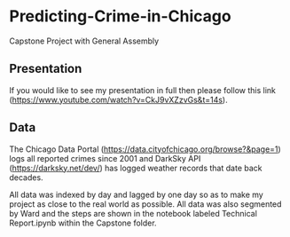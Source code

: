 # Predicting-Crime-in-Chicago
Capstone Project with General Assembly

## Presentation

If you would like to see my presentation in full then please follow this link (https://www.youtube.com/watch?v=CkJ9vXZzvGs&t=14s).

## Data

The Chicago Data Portal (https://data.cityofchicago.org/browse?&page=1) logs all reported crimes since 2001 and DarkSky API (https://darksky.net/dev/) has logged weather records that date back decades.

All data was indexed by day and lagged by one day so as to make my project as close to the real world as possible. All data was also segmented by Ward and the steps are shown in the notebook labeled Technical Report.ipynb within the Capstone folder.
